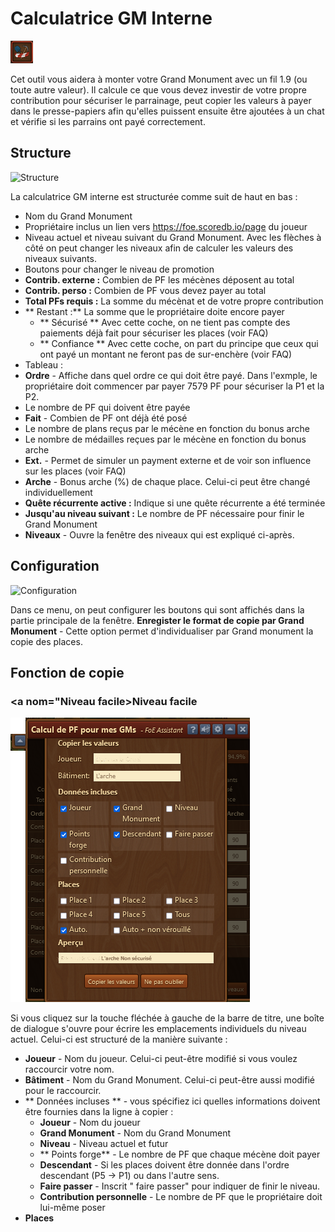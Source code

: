 # Calculatrice GM Interne

![Icône](./.images/icon.png) 

Cet outil vous aidera à monter votre Grand Monument avec un fil 1.9 (ou toute autre valeur). Il calcule ce que vous devez investir de votre propre contribution pour sécuriser le parrainage, peut copier les valeurs à payer dans le presse-papiers afin qu'elles puissent ensuite être ajoutées à un chat et vérifie si les parrains ont payé correctement.

## Structure

![Structure](./images/screenshot.png)


La calculatrice GM interne est structurée comme suit de haut en bas :

* Nom du Grand Monument
* Propriétaire inclus un lien vers https://foe.scoredb.io/page du joueur
* Niveau actuel et niveau suivant du Grand Monument. Avec les flèches à côté on peut changer les niveaux afin de calculer les valeurs des niveaux suivants.
* Boutons pour changer le niveau de promotion
* **Contrib. externe :** Combien de PF les mécènes déposent au total
* **Contrib. perso :** Combien de PF vous devez payer au total
* **Total PFs requis :** La somme du mécènat et de votre propre contribution
* ** Restant :** La somme que le propriétaire doite encore payer
   * ** Sécurisé ** Avec cette coche, on ne tient pas compte des paiements déjà fait pour sécuriser les places (voir FAQ)
   * ** Confiance ** Avec cette coche, on part du principe que ceux qui ont payé un montant ne feront pas de sur-enchère (voir FAQ)
* Tableau :
 * **Ordre** - Affiche dans quel ordre ce qui doit être payé.  Dans l'exmple, le propriétaire doit commencer par payer 7579 PF pour sécuriser la P1 et la P2.
 * Le nombre de PF qui doivent être payée
 * **Fait** - Combien de PF ont déjà été posé
 * Le nombre de plans reçus par le mécène en fonction du bonus arche
 * Le nombre de médailles reçues par le mécène en fonction du bonus arche
 * **Ext.** - Permet de simuler un payment externe et de voir son influence sur les places (voir FAQ)
 * **Arche** - Bonus arche (%) de chaque place. Celui-ci peut être changé individuellement
 * **Quête récurrente active :** Indique si une quête récurrente a été terminée
 * **Jusqu'au niveau suivant :** Le nombre de PF nécessaire pour finir le Grand Monument
 * **Niveaux** - Ouvre la fenêtre des niveaux qui est expliqué ci-après.
 
 ## Configuration
 
 ![Configuration](./.images/screeshot03.png)
 
 Dans ce menu, on peut configurer les boutons  qui sont affichés dans la partie principale de la fenêtre.
 **Enregister le format de copie par Grand Monument** - Cette option permet d'individualiser par Grand monument la copie des places.
 
 ## Fonction de copie
 
 ### <a nom="Niveau facile></a>Niveau facile
 
 ![Niveau facile](./.images/screenshot04.png)
 
 Si vous cliquez sur la touche fléchée à gauche de la barre de titre, une boîte de dialogue s'ouvre pour écrire les emplacements individuels du niveau actuel. Celui-ci est structuré de la manière suivante : 
 
 * **Joueur** - Nom du joueur. Celui-ci peut-être modifié si vous voulez raccourcir votre nom.
 * **Bâtiment** - Nom du Grand Monument. Celui-ci peut-être aussi modifié pour le raccourcir.
 * ** Données incluses ** - vous spécifiez ici quelles informations doivent être fournies dans la ligne à copier : 
   * **Joueur** - Nom du joueur
   * **Grand Monument** - Nom du Grand Monument
   * **Niveau** - Niveau actuel et futur
   * ** Points forge** - Le nombre de PF que chaque mécène doit payer
   * **Descendant** - Si les places doivent être donnée dans l'ordre descendant (P5 -> P1) ou dans l'autre sens.
   * **Faire passer** - Inscrit " faire passer" pour indiquer de finir le niveau.
   * **Contribution personnelle** - Le nombre de PF que le propriétaire doit lui-même poser
 * **Places**
   